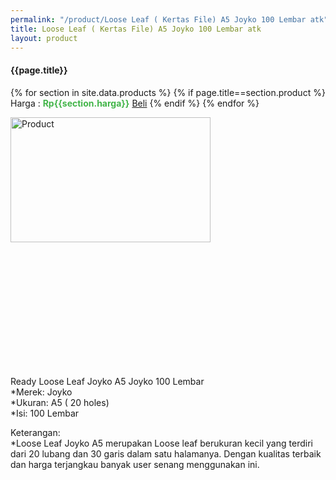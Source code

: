 ```yaml
---
permalink: "/product/Loose Leaf ( Kertas File) A5 Joyko 100 Lembar atk"
title: Loose Leaf ( Kertas File) A5 Joyko 100 Lembar atk
layout: product
---
```


#### {{page.title}}

{% for section in site.data.products %}
	{% if page.title==section.product %}
Harga : <span style="color:#42b549">**Rp{{section.harga}}**</span>  <a class="btn btn-success" href="http://api.whatsapp.com/send?phone={{site.whatsapp}}&text=kak saya mau beli {{page.title}} 1 buah %0A harga%3A {{section.harga}} bayarnya di kampus ia kak %3A)" style="width:100px;">Beli</a>
	{% endif %}
{% endfor %}

<image src="{{site.baseurl}}/img/Loose Leaf ( Kertas File) A5 Joyko 100 Lembar atk.jpg" alt="Product" width="80%" height="50%" style="max-width:400px;max-height:400px"/>

Ready Loose Leaf Joyko A5 Joyko 100 Lembar  
*Merek: Joyko  
*Ukuran: A5 ( 20 holes)  
*Isi: 100 Lembar  
  
Keterangan:  
*Loose Leaf Joyko A5 merupakan Loose leaf berukuran kecil yang terdiri dari 20 lubang dan 30 garis dalam satu halamanya. Dengan kualitas terbaik dan harga terjangkau banyak user senang menggunakan ini.